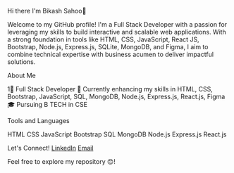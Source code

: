 Hi there I'm Bikash Sahoo👋

Welcome to my GitHub profile! I'm a Full Stack Developer with a passion for leveraging my skills to build interactive and scalable web applications. With a strong foundation in tools like HTML, CSS, JavaScript, React JS, Bootstrap, Node.js, Express.js, SQLite, MongoDB, and Figma, I aim to combine technical expertise with business acumen to deliver impactful solutions.

About Me

1💼 Full Stack Developer
🌱 Currently enhancing my skills in HTML, CSS, Bootstrap, JavaScript, SQL, MongoDB, Node.js, Express.js, React.js, Figma
🎓 Pursuing B TECH in CSE


Tools and Languages

HTML CSS JavaScript Bootstrap SQL MongoDB Node.js Express.js React.js 

Let's Connect!
[LinkedIn](https://www.linkedin.com/in/bikash-sahoo-778400275/) [Email](bsau4866@gmail.com)

Feel free to explore my repository 😊!
